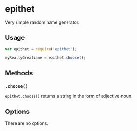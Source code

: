 # epithet

Very simple random name generator.

## Usage

```js
var epithet = require('epithet');

myReallyGreatName = epithet.choose();
```

## Methods

### `.choose()`

`epithet.choose()` returns a string in the form of adjective-noun.

## Options

There are no options.

